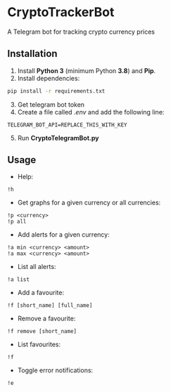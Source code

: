 # CryptoTrackerBot
A Telegram bot for tracking crypto currency prices

## Installation
1. Install **Python 3** (minimum Python **3.8**) and **Pip**.
2. Install dependencies:
```sh
pip install -r requirements.txt
```
3. Get telegram bot token
4. Create a file called *.env* and add the following line:
```
TELEGRAM_BOT_API=REPLACE_THIS_WITH_KEY
```
5. Run **CryptoTelegramBot.py**

## Usage
- Help:
```
!h
```
- Get graphs for a given currency or all currencies:
```
!p <currency>
!p all
```
- Add alerts for a given currency:
```
!a min <currency> <amount>
!a max <currency> <amount>
```
- List all alerts:
```
!a list
```
- Add a favourite:
```
!f [short_name] [full_name]
```
- Remove a favourite:
```
!f remove [short_name]
```
- List favourites:
```
!f
```
- Toggle error notifications:
```
!e
```